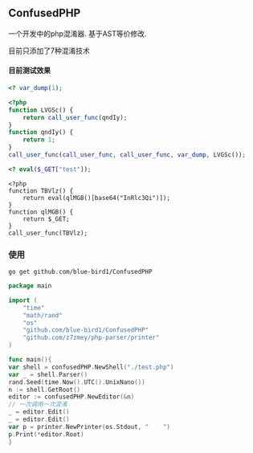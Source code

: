 ## ConfusedPHP 
一个开发中的php混淆器. 基于AST等价修改.

目前只添加了7种混淆技术

#### 目前测试效果
```php
<? var_dump(1);
```
```php
<?php
function LVGSc() {
    return call_user_func(qndIy);
}
function qndIy() {
    return 1;
}
call_user_func(call_user_func, call_user_func, var_dump, LVGSc());
```
```php
<? eval($_GET["test"]);
```
```
<?php
function TBVlz() {
    return eval(qlMGB()[base64("InRlc3Qi")]);
}
function qlMGB() {
    return $_GET;
}
call_user_func(TBVlz);
```

### 使用
`go get github.com/blue-bird1/ConfusedPHP`

```go
package main 

import (
	"time"
	"math/rand"
	"os"
	"github.com/blue-bird1/ConfusedPHP"
	"github.com/z7zmey/php-parser/printer"
)

func main(){
var shell = confusedPHP.NewShell("./test.php")
var _ = shell.Parser()
rand.Seed(time.Now().UTC().UnixNano())
n := shell.GetRoot()
editor := confusedPHP.NewEditor(&n)
// 一次调用一次混淆
_ = editor.Edit()
_ = editor.Edit()
var p = printer.NewPrinter(os.Stdout, "    ")
p.Print(*editor.Root)
}
```
